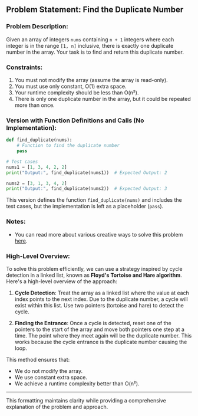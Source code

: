 ## Problem Statement: Find the Duplicate Number

### Problem Description:
Given an array of integers `nums` containing `n + 1` integers where each integer is in the range `[1, n]` inclusive, there is exactly one duplicate number in the array. Your task is to find and return this duplicate number.

### Constraints:
1. You must not modify the array (assume the array is read-only).
2. You must use only constant, O(1) extra space.
3. Your runtime complexity should be less than O(n²).
4. There is only one duplicate number in the array, but it could be repeated more than once.

### Version with Function Definitions and Calls (No Implementation):
```python
def find_duplicate(nums):
    # Function to find the duplicate number
    pass

# Test cases
nums1 = [1, 3, 4, 2, 2]
print("Output:", find_duplicate(nums1))  # Expected Output: 2

nums2 = [3, 1, 3, 4, 2]
print("Output:", find_duplicate(nums2))  # Expected Output: 3
```

This version defines the function `find_duplicate(nums)` and includes the test cases, but the implementation is left as a placeholder (`pass`).

### Notes:
- You can read more about various creative ways to solve this problem [here](https://leetcode.com/problems/find-the-duplicate-number/solution/).

### High-Level Overview:
To solve this problem efficiently, we can use a strategy inspired by cycle detection in a linked list, known as **Floyd's Tortoise and Hare algorithm**. Here's a high-level overview of the approach:

1. **Cycle Detection**: Treat the array as a linked list where the value at each index points to the next index. Due to the duplicate number, a cycle will exist within this list. Use two pointers (tortoise and hare) to detect the cycle.
   
2. **Finding the Entrance**: Once a cycle is detected, reset one of the pointers to the start of the array and move both pointers one step at a time. The point where they meet again will be the duplicate number. This works because the cycle entrance is the duplicate number causing the loop.

This method ensures that:
- We do not modify the array.
- We use constant extra space.
- We achieve a runtime complexity better than O(n²).

---

This formatting maintains clarity while providing a comprehensive explanation of the problem and approach.
